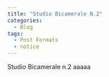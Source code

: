 ```yaml
---
title: "Studio Bicamerale N.2"
categories:
  - Blog
tags:
  - Post Formats
  - notice
---
```


Studio Bicamerale n.2 aaaaa
